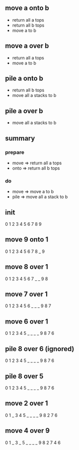 ## move a onto b
- return all a tops
- return all b tops
- move a to b

## move a over b
- return all a tops
- move a to b

## pile a onto b
- return all b tops
- move all a stacks to b

## pile a over b
- move all a stacks to b


## summary
### prepare
- move => return all a tops
- onto => return all b tops
### do
- move => move a to b
- pile => move all a stack to b


## init
0	1	2	3	4	5	6	7	8	9

## move 9 onto 1
0	1	2	3	4	5	6	7	8	_
	9

## move 8 over 1
0	1	2	3	4	5	6	7	_	_
	9
	8

## move 7 over 1
0	1	2	3	4	5	6	_	_	_
	9
	8
	7

## move 6 over 1
0	1	2	3	4	5	_	_	_	_
	9
	8
	7
	6

## pile 8 over 6 (ignored)
0	1	2	3	4	5	_	_	_	_
	9
	8
	7
	6

## pile 8 over 5
0	1	2	3	4	5	_	_	_	_
	9				8
					7
					6


## move 2 over 1
0	1	_	3	4	5	_	_	_	_
	9				8
	2				7
					6


## move 4 over 9
0	1	_	3	_	5	_	_	_	_
	9				8
	2				7
	4				6

